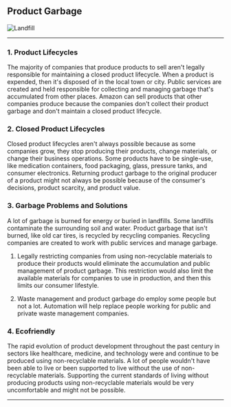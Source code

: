 ## Product Garbage

![Landfill](https://github.com/sourceduty/Garbage/assets/123030236/7fcff4e4-7328-4468-8cca-3b5875a524f2)

***
### 1. Product Lifecycles

The majority of companies that produce products to sell aren't legally responsible for maintaining a closed product lifecycle. When a product is expended, then it's disposed of in the local town or city. Public services are created and held responsible for collecting and managing garbage that's accumulated from other places. Amazon can sell products that other companies produce because the companies don't collect their product garbage and don't maintain a closed product lifecycle.

### 2. Closed Product Lifecycles

Closed product lifecycles aren't always possible because as some companies grow, they stop producing their products, change materials, or change their business operations. Some products have to be single-use, like medication containers, food packaging, glass, pressure tanks, and consumer electronics. Returning product garbage to the original producer of a product might not always be possible because of the consumer's decisions, product scarcity, and product value.

### 3. Garbage Problems and Solutions

A lot of garbage is burned for energy or buried in landfills. Some landfills contaminate the surrounding soil and water. Product garbage that isn't burned, like old car tires, is recycled by recycling companies. Recycling companies are created to work with public services and manage garbage.

1. Legally restricting companies from using non-recyclable materials to produce their products would eliminate the accumulation and public management of product garbage. This restriction would also limit the available materials for companies to use in production, and then this limits our consumer lifestyle.

2. Waste management and product garbage do employ some people but not a lot. Automation will help replace people working for public and private waste management companies.

### 4. Ecofriendly

The rapid evolution of product development throughout the past century in sectors like healthcare, medicine, and technology were and continue to be produced using non-recyclable materials. A lot of people wouldn't have been able to live or been supported to live without the use of non-recyclable materials. Supporting the current standards of living without producing products using non-recyclable materials would be very uncomfortable and might not be possible.

***


